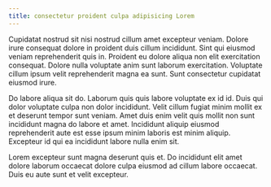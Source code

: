 ```yaml
---
title: consectetur proident culpa adipisicing Lorem
---
```


Cupidatat nostrud sit nisi nostrud cillum amet excepteur veniam. Dolore irure consequat dolore in proident duis cillum incididunt. Sint qui eiusmod veniam reprehenderit quis in. Proident eu dolore aliqua non elit exercitation consequat. Dolore nulla voluptate anim sunt laborum exercitation. Voluptate cillum ipsum velit reprehenderit magna ea sunt. Sunt consectetur cupidatat eiusmod irure.

Do labore aliqua sit do. Laborum quis quis labore voluptate ex id id. Duis qui dolor voluptate culpa non dolor incididunt. Velit cillum fugiat minim mollit ex et deserunt tempor sunt veniam. Amet duis enim velit quis mollit non sunt incididunt magna do labore et amet. Incididunt aliquip eiusmod reprehenderit aute est esse ipsum minim laboris est minim aliquip. Excepteur id qui ea incididunt labore nulla enim sit.

Lorem excepteur sunt magna deserunt quis et. Do incididunt elit amet dolore laborum occaecat dolore culpa eiusmod ad cillum labore occaecat. Duis eu aute sunt et velit excepteur.